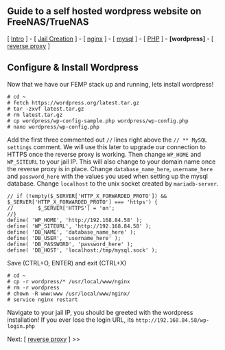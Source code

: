 ## Guide to a self hosted wordpress website on FreeNAS/TrueNAS
[ [Intro](README.md) ] - [ [Jail Creation](1_jail_creation.md) ] - [ [nginx](2_nginx.md) ] - [ [mysql](3_mysql.md) ] - [ [PHP](4_php.md) ] - **[wordpress]** - [ [reverse proxy](6_reverse_proxy.md) ]

## Configure & Install Wordpress
Now that we have our FEMP stack up and running, lets install wordpress!
```
# cd ~
# fetch https://wordpress.org/latest.tar.gz
# tar -zxvf latest.tar.gz
# rm latest.tar.gz
# cp wordpress/wp-config-sample.php wordpress/wp-config.php
# nano wordpress/wp-config.php
```
Add the first three commented out `//` lines right above the `// ** MySQL settings` comment. We will use this later to upgrade our connection to HTTPS once the reverse proxy is working. Then change `WP_HOME` and `WP_SITEURL` to your jail IP. This will also change to your domain name once the reverse proxy is in place. Change `database_name_here`, `username_here` and `password_here` with the values you used when setting up the mysql database. Change `localhost` to the unix socket created by `mariadb-server`.
```
// if (!empty($_SERVER['HTTP_X_FORWARDED_PROTO']) && $_SERVER['HTTP_X_FORWARDED_PROTO'] === 'https') {
//        $_SERVER['HTTPS'] = 'on';
//}
define( 'WP_HOME', 'http://192.168.84.58' );
define( 'WP_SITEURL', 'http://192.168.84.58' );
define( 'DB_NAME', 'database_name_here' );
define( 'DB_USER', 'username_here' );
define( 'DB_PASSWORD', 'password_here' );
define( 'DB_HOST', 'localhost:/tmp/mysql.sock' );
```
Save (CTRL+O, ENTER) and exit (CTRL+X)
```
# cd ~
# cp -r wordpress/* /usr/local/www/nginx
# rm -r wordpress
# chown -R www:www /usr/local/www/nginx/
# service nginx restart
```

Navigate to your jail IP, you should be greeted with the wordpress installation! If you ever lose the login URL, its `http://192.168.84.58/wp-login.php`

Next: [ [reverse proxy](6_reverse_proxy.md) ] >>
